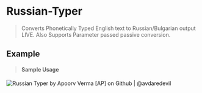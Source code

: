 # Russian-Typer
> Converts Phonetically Typed English text to Russian/Bulgarian output LIVE. Also Supports Parameter passed passive conversion.

## Example
> #### Sample Usage
![Russian Typer by Apoorv Verma [AP] on Github | @avdaredevil](https://cloud.githubusercontent.com/assets/5303018/22886452/f4ed1792-f1cb-11e6-9846-77b6c19519d9.png)
